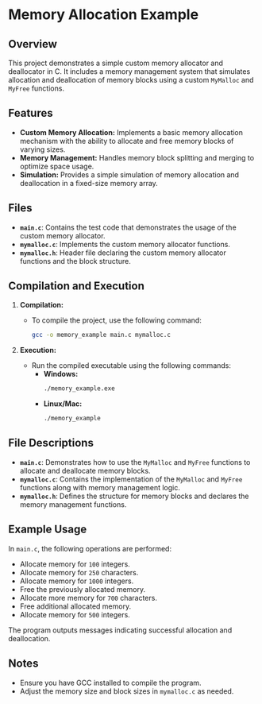 # Memory Allocation Example

## Overview

This project demonstrates a simple custom memory allocator and deallocator in C. It includes a memory management system that simulates allocation and deallocation of memory blocks using a custom `MyMalloc` and `MyFree` functions.

## Features

- **Custom Memory Allocation:** Implements a basic memory allocation mechanism with the ability to allocate and free memory blocks of varying sizes.
- **Memory Management:** Handles memory block splitting and merging to optimize space usage.
- **Simulation:** Provides a simple simulation of memory allocation and deallocation in a fixed-size memory array.

## Files

- **`main.c`**: Contains the test code that demonstrates the usage of the custom memory allocator.
- **`mymalloc.c`**: Implements the custom memory allocator functions.
- **`mymalloc.h`**: Header file declaring the custom memory allocator functions and the block structure.

## Compilation and Execution

1. **Compilation:**
   - To compile the project, use the following command:
     ```bash
     gcc -o memory_example main.c mymalloc.c
     ```

2. **Execution:**
   - Run the compiled executable using the following commands:
     - **Windows:**
       ```bash
       ./memory_example.exe
       ```
     - **Linux/Mac:**
       ```bash
       ./memory_example
       ```

## File Descriptions

- **`main.c`**: Demonstrates how to use the `MyMalloc` and `MyFree` functions to allocate and deallocate memory blocks.
- **`mymalloc.c`**: Contains the implementation of the `MyMalloc` and `MyFree` functions along with memory management logic.
- **`mymalloc.h`**: Defines the structure for memory blocks and declares the memory management functions.

## Example Usage

In `main.c`, the following operations are performed:

- Allocate memory for `100` integers.
- Allocate memory for `250` characters.
- Allocate memory for `1000` integers.
- Free the previously allocated memory.
- Allocate more memory for `700` characters.
- Free additional allocated memory.
- Allocate memory for `500` integers.

The program outputs messages indicating successful allocation and deallocation.

## Notes

- Ensure you have GCC installed to compile the program.
- Adjust the memory size and block sizes in `mymalloc.c` as needed.
